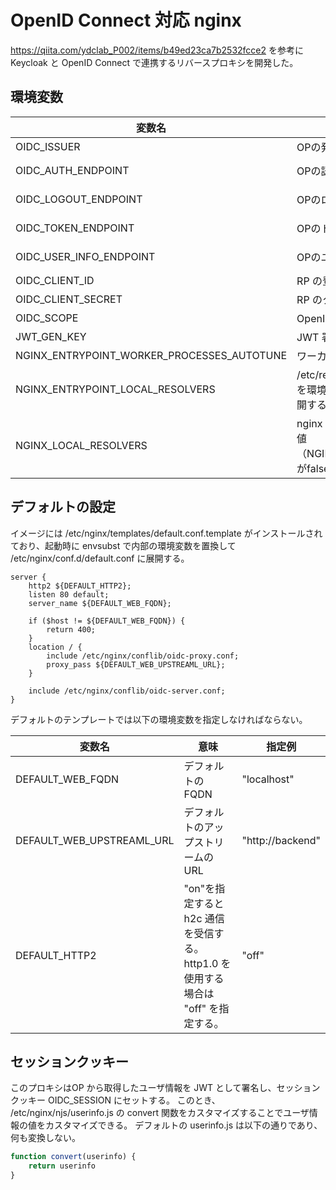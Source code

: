 # OpenID Connect 対応 nginx

https://qiita.com/ydclab_P002/items/b49ed23ca7b2532fcce2 を参考にKeycloak と OpenID Connect で連携するリバースプロキシを開発した。



## 環境変数

|変数名|意味|指定例|
|--|--|--|
|OIDC_ISSUER|OPの発行者 ID|"http://localhost:8080/realms/develop"|
|OIDC_AUTH_ENDPOINT|OPの認証エンドポイント| "http://localhost:8080/realms/develop/protocol/openid-connect/auth"|
|OIDC_LOGOUT_ENDPOINT|OPのログアウトエンドポイント| "http://localhost:8080/realms/develop/protocol/openid-connect/logout"|
|OIDC_TOKEN_ENDPOINT|OPのトークンエンドポイント（内部連携）| "http://idp:8080/realms/develop/protocol/openid-connect/token"|
|OIDC_USER_INFO_ENDPOINT|OPのユーザ情報エンドポイント（内部連携）| "http://idp:8080/realms/develop/protocol/openid-connect/userinfo"|
|OIDC_CLIENT_ID| RP の登録名|"reverse-proxy" |
|OIDC_CLIENT_SECRET| RP のクライアントシークレット|"Your Secrets(must be replaced)" |
|OIDC_SCOPE| OpenID Connect のスコープ| "openid"|
|JWT_GEN_KEY| JWT 署名鍵 | "Your Secrets(must be replaced)"|
|NGINX_ENTRYPOINT_WORKER_PROCESSES_AUTOTUNE|ワーカプロセス数を自動的に調整する|"true"|
|NGINX_ENTRYPOINT_LOCAL_RESOLVERS|/etc/resolv.confに指定されているIPアドレスを環境変数 NGINX_LOCAL_RESOLVERS に展開する|"true"|
|NGINX_LOCAL_RESOLVERS|nginx の resolver ディレクティブに指定する値（NGINX_ENTRYPOINT_LOCAL_RESOLVERSがfalse の場合は必ず指定しなければならない|

## デフォルトの設定

イメージには /etc/nginx/templates/default.conf.template がインストールされており、起動時に envsubst で内部の環境変数を置換して /etc/nginx/conf.d/default.conf に展開する。

```
server {
    http2 ${DEFAULT_HTTP2};
    listen 80 default;
    server_name ${DEFAULT_WEB_FQDN};

    if ($host != ${DEFAULT_WEB_FQDN}) {
        return 400;
    }
    location / {
        include /etc/nginx/conflib/oidc-proxy.conf;
        proxy_pass ${DEFAULT_WEB_UPSTREAML_URL};
    }

    include /etc/nginx/conflib/oidc-server.conf;
}
```

デフォルトのテンプレートでは以下の環境変数を指定しなければならない。

|変数名|意味|指定例|
|--|--|--|
|DEFAULT_WEB_FQDN|デフォルトのFQDN|"localhost"|
|DEFAULT_WEB_UPSTREAML_URL|デフォルトのアップストリームのURL|"http://backend"|
|DEFAULT_HTTP2|"on"を指定すると h2c 通信を受信する。http1.0 を使用する場合は "off" を指定する。|"off"|

## セッションクッキー

このプロキシはOP から取得したユーザ情報を JWT として署名し、セッションクッキー OIDC_SESSION にセットする。
このとき、 /etc/nginx/njs/userinfo.js の convert 関数をカスタマイズすることでユーザ情報の値をカスタマイズできる。
デフォルトの userinfo.js は以下の通りであり、何も変換しない。

```javascript
function convert(userinfo) {
    return userinfo
}
```